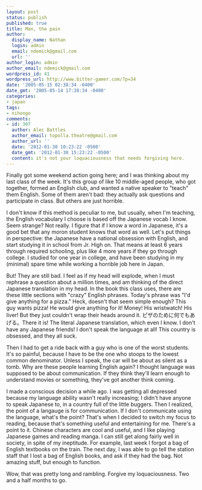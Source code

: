 ```yaml
---
layout: post
status: publish
published: true
title: Man, the pain
author:
  display_name: Nathan
  login: admin
  email: ndemick@gmail.com
  url: ''
author_login: admin
author_email: ndemick@gmail.com
wordpress_id: 41
wordpress_url: http://www.bitter-gamer.com/?p=34
date: '2005-05-15 02:38:34 -0400'
date_gmt: '2005-05-14 17:38:34 -0400'
categories:
- japan
tags:
- nihongo
comments:
- id: 307
  author: Alec Battles
  author_email: topolla.theatre@gmail.com
  author_url: ''
  date: '2012-01-30 10:23:22 -0500'
  date_gmt: '2012-01-30 15:23:22 -0500'
  content: it's not your loquaciousness that needs forgiving here.
---
```

<p>Finally got some weekend action going here; and I was thinking about my last class of the week. It's this group of like 10 middle-aged people, who got together, formed an English club, and wanted a native speaker to "teach" them English. Some of them aren't bad: they actually ask questions and participate in class. But others are just horrible.</p>
<p>I don't know if this method is peculiar to me, but usually, when I'm teaching, the English vocabulary I choose is based off the Japanese vocab I know. Seem strange? Not really. I figure that if I know a word in Japanese, it's a good bet that any moron student knows that word as well. Let's put things in perspective: the Japanese have a national obsession with English, and start studying it in school from Jr. High on. That means at least 6 years through required schooling, plus like 4 more years if they go through college. I studied for one year in college, and have been studying in my (minimal) spare time while working a horrible job here in Japan.</p>
<p>But! They are still bad. I feel as if my head will explode, when I must rephrase a question about a million times, and am thinking of the direct Japanese translation in my head. In the book this class uses, there are these little sections with "crazy" English phrases. Today's phrase was "I'd give anything for a pizza." Heck, doesn't that seem simple enough? This guy wants pizza! He would give anything for it! Money! His wristwatch! His liver! But they just couldn't wrap their heads around it. ピザのために何でもあげる。There it is! The literal Japanese translation, which even I know. I don't have any Japanese friends! I don't speak the language at all! This country is obsessed, and they all suck.</p>
<p>Then I had to get a ride back with a guy who is one of the worst students. It's so painful, because I have to be the one who stoops to the lowest common denominator. Unless I speak, the car will be about as silent as a tomb. Why are these people learning English again? I thought language was supposed to be about communication. If they think they'll learn enough to understand movies or something, they've got another think coming.</p>
<p>I made a conscious decision a while ago. I was getting all depressed because my language ability wasn't really increasing; I didn't have anyone to speak Japanese to, in a country full of the little buggers. Then I realized, the point of a langauge is for communication. If I don't communicate using the language, what's the point? That's when I decided to switch my focus to reading, because that's something useful and entertaining for me. There's a point to it. Chinese characters are cool and useful, and I like playing Japanese games and reading manga. I can still get along fairly well in society, in spite of my ineptitude. For example, last week I forgot a bag of English textbooks on the train. The next day, I was able to go tell the station staff that I lost a bag of English books, and ask if they had the bag. Not amazing stuff, but enough to function.</p>
<p>Wow, that was pretty long and rambling. Forgive my loquaciousness. Two and a half months to go.</p>
